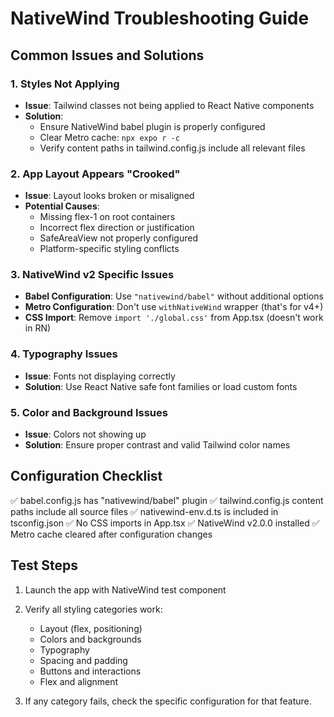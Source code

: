 # NativeWind Troubleshooting Guide

## Common Issues and Solutions

### 1. Styles Not Applying
- **Issue**: Tailwind classes not being applied to React Native components
- **Solution**: 
  - Ensure NativeWind babel plugin is properly configured
  - Clear Metro cache: `npx expo r -c`
  - Verify content paths in tailwind.config.js include all relevant files

### 2. App Layout Appears "Crooked"
- **Issue**: Layout looks broken or misaligned
- **Potential Causes**:
  - Missing flex-1 on root containers
  - Incorrect flex direction or justification
  - SafeAreaView not properly configured
  - Platform-specific styling conflicts

### 3. NativeWind v2 Specific Issues
- **Babel Configuration**: Use `"nativewind/babel"` without additional options
- **Metro Configuration**: Don't use `withNativeWind` wrapper (that's for v4+)
- **CSS Import**: Remove `import './global.css'` from App.tsx (doesn't work in RN)

### 4. Typography Issues
- **Issue**: Fonts not displaying correctly
- **Solution**: Use React Native safe font families or load custom fonts

### 5. Color and Background Issues
- **Issue**: Colors not showing up
- **Solution**: Ensure proper contrast and valid Tailwind color names

## Configuration Checklist

✅ babel.config.js has "nativewind/babel" plugin
✅ tailwind.config.js content paths include all source files
✅ nativewind-env.d.ts is included in tsconfig.json
✅ No CSS imports in App.tsx
✅ NativeWind v2.0.0 installed
✅ Metro cache cleared after configuration changes

## Test Steps

1. Launch the app with NativeWind test component
2. Verify all styling categories work:
   - Layout (flex, positioning)
   - Colors and backgrounds
   - Typography
   - Spacing and padding
   - Buttons and interactions
   - Flex and alignment

3. If any category fails, check the specific configuration for that feature.
